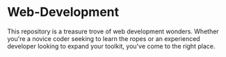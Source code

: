 # Web-Development
This repository is a treasure trove of web development wonders. Whether you're a novice coder seeking to learn the ropes or an experienced developer looking to expand your toolkit, you've come to the right place.
